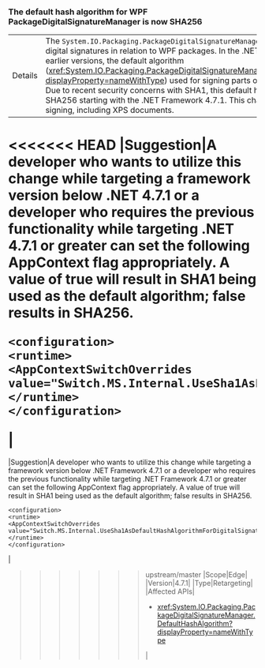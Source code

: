 ### The default hash algorithm for WPF PackageDigitalSignatureManager is now SHA256

|   |   |
|---|---|
|Details|The <code>System.IO.Packaging.PackageDigitalSignatureManager</code> provides functionality for digital signatures in relation to WPF packages.  In the .NET Framework 4.7 and earlier versions, the default algorithm (<xref:System.IO.Packaging.PackageDigitalSignatureManager.DefaultHashAlgorithm?displayProperty=nameWithType>) used for signing parts of a package was SHA1.  Due to recent security concerns with SHA1, this default has been changed to SHA256 starting with the .NET Framework 4.7.1.  This change affects all package signing, including XPS documents.|
<<<<<<< HEAD
|Suggestion|A developer who wants to utilize this change while targeting a framework version below .NET 4.7.1 or a developer who requires the previous functionality while targeting .NET 4.7.1 or greater can set the following AppContext flag appropriately.  A value of true will result in SHA1 being used as the default algorithm; false results in SHA256.<pre><code>&lt;configuration&gt;&#13;&#10;&lt;runtime&gt;&#13;&#10;&lt;AppContextSwitchOverrides value=&quot;Switch.MS.Internal.UseSha1AsDefaultHashAlgorithmForDigitalSignatures=true&quot;/&gt;&#13;&#10;&lt;/runtime&gt;&#13;&#10;&lt;/configuration&gt;&#13;&#10;</code></pre>|
=======
|Suggestion|A developer who wants to utilize this change while targeting a framework version below .NET Framework 4.7.1 or a developer who requires the previous functionality while targeting .NET Framework 4.7.1 or greater can set the following AppContext flag appropriately.  A value of true will result in SHA1 being used as the default algorithm; false results in SHA256.<pre><code class="lang-xml">&lt;configuration&gt;&#13;&#10;&lt;runtime&gt;&#13;&#10;&lt;AppContextSwitchOverrides value=&quot;Switch.MS.Internal.UseSha1AsDefaultHashAlgorithmForDigitalSignatures=true&quot;/&gt;&#13;&#10;&lt;/runtime&gt;&#13;&#10;&lt;/configuration&gt;&#13;&#10;</code></pre>|
>>>>>>> upstream/master
|Scope|Edge|
|Version|4.7.1|
|Type|Retargeting|
|Affected APIs|<ul><li><xref:System.IO.Packaging.PackageDigitalSignatureManager.DefaultHashAlgorithm?displayProperty=nameWithType></li></ul>|


